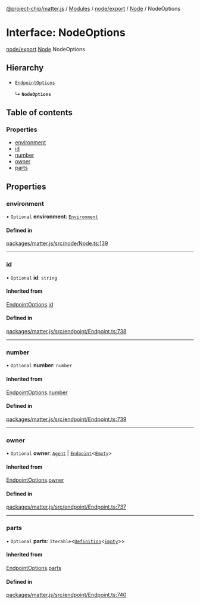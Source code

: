 [@project-chip/matter.js](../README.md) / [Modules](../modules.md) / [node/export](../modules/node_export.md) / [Node](../modules/node_export.Node.md) / NodeOptions

# Interface: NodeOptions

[node/export](../modules/node_export.md).[Node](../modules/node_export.Node.md).NodeOptions

## Hierarchy

- [`EndpointOptions`](endpoint_export.Endpoint.EndpointOptions.md)

  ↳ **`NodeOptions`**

## Table of contents

### Properties

- [environment](node_export.Node.NodeOptions.md#environment)
- [id](node_export.Node.NodeOptions.md#id)
- [number](node_export.Node.NodeOptions.md#number)
- [owner](node_export.Node.NodeOptions.md#owner)
- [parts](node_export.Node.NodeOptions.md#parts)

## Properties

### environment

• `Optional` **environment**: [`Environment`](../classes/environment_export.Environment.md)

#### Defined in

[packages/matter.js/src/node/Node.ts:139](https://github.com/project-chip/matter.js/blob/2d9f2165d2672864fda3496a6d0d5f93597f82c6/packages/matter.js/src/node/Node.ts#L139)

___

### id

• `Optional` **id**: `string`

#### Inherited from

[EndpointOptions](endpoint_export.Endpoint.EndpointOptions.md).[id](endpoint_export.Endpoint.EndpointOptions.md#id)

#### Defined in

[packages/matter.js/src/endpoint/Endpoint.ts:738](https://github.com/project-chip/matter.js/blob/2d9f2165d2672864fda3496a6d0d5f93597f82c6/packages/matter.js/src/endpoint/Endpoint.ts#L738)

___

### number

• `Optional` **number**: `number`

#### Inherited from

[EndpointOptions](endpoint_export.Endpoint.EndpointOptions.md).[number](endpoint_export.Endpoint.EndpointOptions.md#number)

#### Defined in

[packages/matter.js/src/endpoint/Endpoint.ts:739](https://github.com/project-chip/matter.js/blob/2d9f2165d2672864fda3496a6d0d5f93597f82c6/packages/matter.js/src/endpoint/Endpoint.ts#L739)

___

### owner

• `Optional` **owner**: [`Agent`](../classes/endpoint_export.Agent-1.md) \| [`Endpoint`](../classes/endpoint_export.Endpoint-1.md)\<[`Empty`](behavior_cluster_export._internal_.Empty.md)\>

#### Inherited from

[EndpointOptions](endpoint_export.Endpoint.EndpointOptions.md).[owner](endpoint_export.Endpoint.EndpointOptions.md#owner)

#### Defined in

[packages/matter.js/src/endpoint/Endpoint.ts:737](https://github.com/project-chip/matter.js/blob/2d9f2165d2672864fda3496a6d0d5f93597f82c6/packages/matter.js/src/endpoint/Endpoint.ts#L737)

___

### parts

• `Optional` **parts**: `Iterable`\<[`Definition`](../modules/endpoint_export.Endpoint.md#definition)\<[`Empty`](behavior_cluster_export._internal_.Empty.md)\>\>

#### Inherited from

[EndpointOptions](endpoint_export.Endpoint.EndpointOptions.md).[parts](endpoint_export.Endpoint.EndpointOptions.md#parts)

#### Defined in

[packages/matter.js/src/endpoint/Endpoint.ts:740](https://github.com/project-chip/matter.js/blob/2d9f2165d2672864fda3496a6d0d5f93597f82c6/packages/matter.js/src/endpoint/Endpoint.ts#L740)
